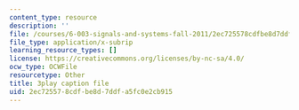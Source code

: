 ```yaml
---
content_type: resource
description: ''
file: /courses/6-003-signals-and-systems-fall-2011/2ec725578cdfbe8d7ddfa5fc0e2cb915_gxgV_oOG7Zc.srt
file_type: application/x-subrip
learning_resource_types: []
license: https://creativecommons.org/licenses/by-nc-sa/4.0/
ocw_type: OCWFile
resourcetype: Other
title: 3play caption file
uid: 2ec72557-8cdf-be8d-7ddf-a5fc0e2cb915
---
```

